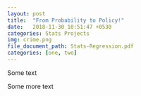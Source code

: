 ```yaml
---
layout: post
title:  "From Probability to Policy!"
date:   2018-11-30 10:51:47 +0530
categories: Stats Projects
img: crime.png
file_document_path: Stats-Regression.pdf
categories: [one, two]
---
```




<!--<embed src="https://dasaditi.github.io/Stats-Regression.pdf" type="application/pdf" width="1000px" height="1000px"/>-->
Some text

<object data="https://dasaditi.github.io/Stats-Regression.pdf" width="1000" height="1000" type='application/pdf' ></object>

Some more text
